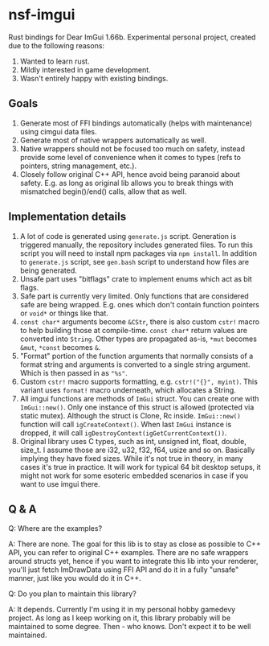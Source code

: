 # nsf-imgui

Rust bindings for Dear ImGui 1.66b. Experimental personal project, created due to the following reasons:

1. Wanted to learn rust.
1. Mildly interested in game development.
1. Wasn't entirely happy with existing bindings.

## Goals

1. Generate most of FFI bindings automatically (helps with maintenance) using cimgui data files.
1. Generate most of native wrappers automatically as well.
1. Native wrappers should not be focused too much on safety, instead provide some level of convenience when it comes to types (refs to pointers, string management, etc.).
1. Closely follow original C++ API, hence avoid being paranoid about safety. E.g. as long as original lib allows you to break things with mismatched begin()/end() calls, allow that as well.

## Implementation details

1. A lot of code is generated using `generate.js` script. Generation is triggered manually, the repository includes generated files. To run this script you will need to install npm packages via `npm install`. In addition to `generate.js` script, see `gen.bash` script to understand how files are being generated.
1. Unsafe part uses "bitflags" crate to implement enums which act as bit flags.
1. Safe part is currently very limited. Only functions that are considered safe are being wrapped. E.g. ones which don't contain function pointers or `void*` or things like that.
1. `const char*` arguments become `&CStr`, there is also custom `cstr!` macro to help building those at compile-time. `const char*` return values are converted into `String`. Other types are propagated as-is, `*mut` becomes `&mut`, `*const` becomes `&`.
1. "Format" portion of the function arguments that normally consists of a format string and arguments is converted to a single string argument. Which is then passed in as `"%s"`.
1. Custom `cstr!` macro supports formatting, e.g. `cstr!("{}", myint)`. This variant uses `format!` macro underneath, which allocates a String.
1. All imgui functions are methods of `ImGui` struct. You can create one with `ImGui::new()`. Only one instance of this struct is allowed (protected via static mutex). Although the struct is Clone, Rc inside. `ImGui::new()` function will call `igCreateContext()`. When last `ImGui` instance is dropped, it will call `igDestroyContext(igGetCurrentContext())`.
1. Original library uses C types, such as int, unsigned int, float, double, size_t. I assume those are i32, u32, f32, f64, usize and so on. Basically implying they have fixed sizes. While it's not true in theory, in many cases it's true in practice. It will work for typical 64 bit desktop setups, it might not work for some esoteric embedded scenarios in case if you want to use imgui there.

## Q & A

Q: Where are the examples?

A: There are none. The goal for this lib is to stay as close as possible to C++ API, you can refer to original C++ examples. There are no safe wrappers around structs yet, hence if you want to integrate this lib into your renderer, you'll just fetch ImDrawData using FFI API and do it in a fully "unsafe" manner, just like you would do it in C++.

Q: Do you plan to maintain this library?

A: It depends. Currently I'm using it in my personal hobby gamedevy project. As long as I keep working on it, this library probably will be maintained to some degree. Then - who knows. Don't expect it to be well maintained.
